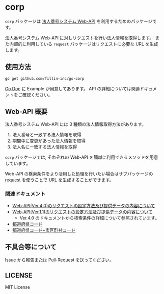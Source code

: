 # corp

`corp` パッケージは [法人番号システム Web-API](https://www.houjin-bangou.nta.go.jp/webapi/) を利用するためのパッケージです。

法人番号システム Web-API に対しリクエストを行い法人情報を取得します。
また内部的に利用している `request` パッケージはリクエストに必要な URL を生成します。

## 使用方法

```sh
go get github.com/fillin-inc/go-corp
```

[Go Doc](https://pkg.go.dev/github.com/fillin-inc/go-corp) に Example が用意してあります。
API の詳細については関連ドキュメントをご確認ください。

## Web-API 概要

法人番号システム Web-API には 3 種類の法人情報取得方法があります。

1. 法人番号と一致する法人情報を取得
1. 期間中に変更があった法人情報を取得
1. 法人名に一致する法人情報を取得

`corp` パッケージでは, それぞれの Web-API を簡単に利用できるメソッドを用意しています。

Web-API の検索条件をより活用した処理を行いたい場合はサブパッケージの 
[request](https://pkg.go.dev/github.com/fillin-inc/go-corp/request) を使うことで URL を生成することができます。

### 関連ドキュメント

- [Web-API(Ver.4.0)のリクエストの設定方法及び提供データの内容について](https://www.houjin-bangou.nta.go.jp/documents/k-web-api-kinou-ver4.pdf)
- [Web-API(Ver.1.1)のリクエストの設定方法及び提供データの内容について](https://www.houjin-bangou.nta.go.jp/documents/k-web-api-kinou-gaiyo.pdf)
    - Ver.4.0 のドキュメントから検索条件の詳細について参照されています。
- [都道府県コード](https://nlftp.mlit.go.jp/ksj/gml/codelist/PrefCd.html)
- [都道府県コード+市区町村コード](https://www.soumu.go.jp/denshijiti/code.html)

## 不具合等について

Issue から報告または Pull-Request を送ってください。

## LICENSE

MIT License
